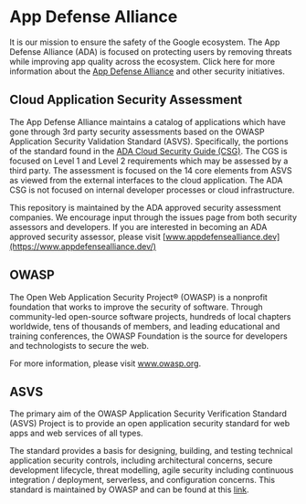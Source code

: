 # App Defense Alliance
It is our mission to ensure the safety of the Google ecosystem.  The App Defense Alliance (ADA) is focused on protecting users by removing threats while improving app quality across the ecosystem. Click here for more information about the [App Defense Alliance](https://www.appdefensealliance.dev/) and other security initiatives.


## Cloud Application Security Assessment
The App Defense Alliance maintains a catalog of applications which have gone through 3rd party security assessments based on the OWASP Application Security Validation Standard (ASVS). Specifically, the portions of the standard found in the [ADA Cloud Security Guide (CSG)](./Specification.md). The CGS is focused on Level 1 and Level 2 requirements which may be assessed by a third party. The assessment is focused on the 14 core elements from ASVS as viewed from the external interfaces to the cloud application. The ADA CSG is not focused on internal developer processes or cloud infrastructure. 

This repository is maintained by the ADA approved security assessment companies. We encourage input through the issues page from both security assessors and developers. If you are interested in becoming an ADA approved security assessor, please visit [www.appdefensealliance.dev](https://www.appdefensealliance.dev/)

## OWASP
The Open Web Application Security Project® (OWASP) is a nonprofit foundation that works to improve the security of software. Through community-led open-source software projects, hundreds of local chapters worldwide, tens of thousands of members, and leading educational and training conferences, the OWASP Foundation is the source for developers and technologists to secure the web.

For more information, please visit www.owasp.org.

## ASVS
The primary aim of the OWASP Application Security Verification Standard (ASVS) Project is to provide an open application security standard for web apps and web services of all types.

The standard provides a basis for designing, building, and testing technical application security controls, including architectural concerns, secure development lifecycle, threat modelling, agile security including continuous integration / deployment, serverless, and configuration concerns. This standard is maintained by OWASP and can be found at this [link](https://github.com/OWASP/ASVS).

